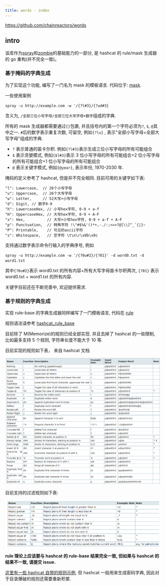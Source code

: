 ```yaml
---
title: words · index
---
```


https://github.com/chainreactors/words

## intro

该库作为[spray](https://github.com/chainreactors/spray)和[zombie](https://github.com/chainreactors/zombie)的基础能力的一部分, 是 hashcat 的 rule/mask 生成器的 go 重构(并不完全一致)。

### 基于掩码的字典生成

为了实现这个功能, 编写了一门名为 mask 的模板语言. 代码位于: [mask](https://github.com/chainreactors/words/tree/master/mask).

一些使用案例

`spray -u http://example.com -w '/{?l#3}/{?ud#3}`

含义为, `/全部三位小写字母/全部三位大写字母+数字`组成的字典.

所有的 mask 生成器都需要通过`{}`包裹, 并且括号内的第一个字符必须为`?`, `$`, `@`其中之一. `#`后的数字表示重复次数, 可留空, 例如`{?lu}` , 表示"全部小写字母+全部大写字母"组成的字典.

- `?` 表示普通的笛卡尔积. 例如`{?l#3}`表示生成三位小写字母的所有可能组合
- `$` 表示贪婪模式, 例如`{$l#3}`表示 3 位小写字母的所有可能组合+2 位小写字母的所有可能组合+1 位小写字母的所有可能组合
- `@` 表示关键字模式, 例如`{@year}`, 表示年份, 1970-2030 年.

掩码的定义参考了 hashcat, 但是并不完全相同. 目前可用的关键字如下表:

```
"l": Lowercase,  // 26个小写字母
"u": Uppercase,  // 26个大写字母
"w": Letter,     // 52大写+小写字母
"d": Digit, // 数字0-9
"h": LowercaseHex, // 小写hex字符, 0-9 + a-f
"H": UppercaseHex, // 大写hex字符, 0-9 + A-F
"x": Hex,          // 大写+小写hex字符, 0-9 + a-f + A-F
"p": Punctuation,  // 特殊字符 !\"#$%&'()*+,-./:;<=>?@[\\]^_`{|}~
"P": Printable,    // 可见的ascii字符
"s": Whitespace,   // 空字符 \t\n\r\x0b\x0c
```

支持通过数字表示命令行输入的字典序号, 例如

`spray -u http://example.com -w '/{?0u#2}/{?01}' -d word0.txt -d word1.txt`

其中`{?0u#2}`表示 word0.txt 的所有内容+所有大写字母笛卡尔积两次, `{?01}` 表示 word0.txt + word1.txt 的所有内容.

关键字目前还在不断完善中, 欢迎提供需求.

### 基于规则的字典生成

实现 rule-base 的字典生成器同样编写了一门模板语言, 代码在 [rule](https://github.com/chainreactors/words/tree/master/rule)

规则语法请参考 [hashcat_rule_base](https://hashcat.net/wiki/doku.php?id=rule_based_attack)

目前除了 M(Memorize)的规则已经全部实现. 并且去掉了 hashcat 的一些限制, 比如最多支持 5 个规则, 字符串长度不能大于 10 等.

目前实现的规则如下表， 来自 hashcat 文档

![image-20230129164920846](img/image-20230129164920846.png)

目前支持的过滤规则如下表:

![image-20230129165206761](img/image-20230129165206761.png)

**rule 理论上应该要与 hashcat 的 rule-base 结果完全一致, 但如果与 hashcat 的结果不一致, 请提交 issue.**

[这里有一些 hashcat 自带的规则示例](https://github.com/hashcat/hashcat/tree/master/rules), 但 hashcat 一般用来生成密码字典, 因此对于目录爆破的规则还需要重新积累.
